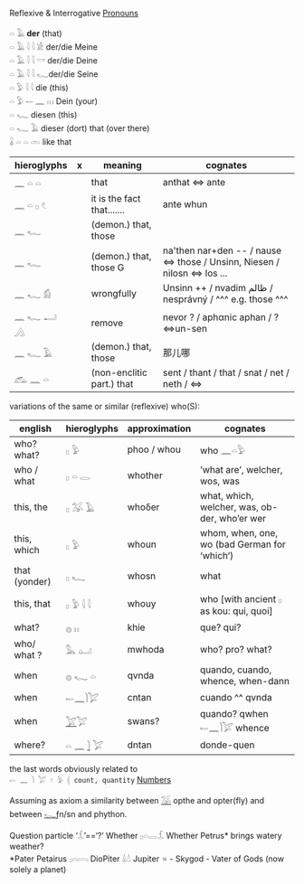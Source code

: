 Reflexive & Interrogative [Pronouns](Pronouns)  

𓏏 𓄿 **der** (that)  
𓏏 𓄿 𓇋 𓇋 𓀀 der/die Meine  
𓏏 𓄿 𓇋 𓇋 𓎡 der/die Deine  
𓏏 𓄿 𓇋 𓇋 𓆑der/die Seine  
𓏏 𓅱 𓇋 𓇋 die (this)  
𓏏 𓅱 𓍿 𓈖 𓏥 Dein (your)  
𓏏 𓆑 diesen (this)  
𓏏 𓆑 𓄿 dieser (dort) that (over there)  
𓏇 𓏏 𓏏 𓏛 like that  

|hieroglyphs|x|meaning|cognates|  
|-----------|-|-------------|--------|  
𓈖 𓏏 𓏏||that|anthat ⇔ ante  
𓈖 𓏏 𓊪 𓏲||it is the fact that.......|ante whun  
𓈖 𓆑||(demon.) that, those|  
𓈖 𓆑||(demon.) that, those  G|na'then nar+den -- / nause ⇔ those / Unsinn, Niesen / nilosn ⇔ los ...  
𓈖 𓆑 𓀁||wrongfully|Unsinn ++ / nvadim ظالم / nesprávný / ^^^ e.g. those ^^^  
𓈖 𓆑 𓂝 𓂻||remove|nevor ? / aphαnic aphan / ?⇔un-sen  
𓈖 𓆑 𓄿||(demon.) that, those| 那儿哪  
𓃹 𓈖 𓏏||(non-enclitic part.) that|sent / thant / that / snat / net / neth / ⇔  



variations of the same or similar (reflexive) who(S):  

|english|hieroglyphs|approximation|cognates|  
|-------|-----------|-------------|--------|  
who? what? |  𓊪   𓅱	|phoo / whou|  who  𓈖𓏏𓅱  
who / what | 𓊪   𓏏   𓂋|whother| ’what are’, welcher, wos, was  
this, the|  𓊪   𓅮   𓄿 	|whoδer | what, which, welcher, was, ob-der, who’er wer  
this, which |   𓊪   𓅱	|whoun| whom, when, one, wo (bad German for ‘which‘)  
that (yonder)|    𓊪   𓆑	|whosn| what  
this, that|   𓊪  𓅱  𓇋   𓇋  |whouy| who [with ancient 𓊪 as kou: qui, quoi]  
what?   |𓐍  𓏮   			|khie| que? qui?  
who/ what ?|   𓅓 𓂟   	|mwhoda| who? pro? what?  
when|𓐍 𓆑 𓏏|qvnda| quando, cuando, whence, when-dann  
when|𓍿𓈖𓌙𓅯 |cntan|cuando ^^ qvnda  
when|[𓅯](𓅯)𓅯|swans?|quando? qwhen  𓍿𓈖𓌙𓅯 whence  
where?|𓏏 𓈖 [𓌙](𓌙) 𓅯|dntan| donde-quen  

the last words obviously related to  
`𓍿 𓈖 𓌙 𓅯 𓏌 𓅱 𓏜 count, quantity` [Numbers](Numbers)  

Assuming as axiom a similarity between [𓅮](𓅮) opthe and opter(fly) and between [𓆑](𓆑)ƒn/sn and phython.  

Question particle  ‘𓆵’==‘?’   Whether 𓊪𓏏𓂋𓆵 	Whether Petrus* brings watery weather?  
 *Pater Petairus 𓊪𓏏𓇯 DioPiter 𓏙𓏚 Jupiter ♃ - Skygod - Vater of Gods (now solely a planet)  